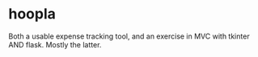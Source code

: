 # hoopla
Both a usable expense tracking tool, and an exercise in MVC with tkinter AND flask. Mostly the latter.
